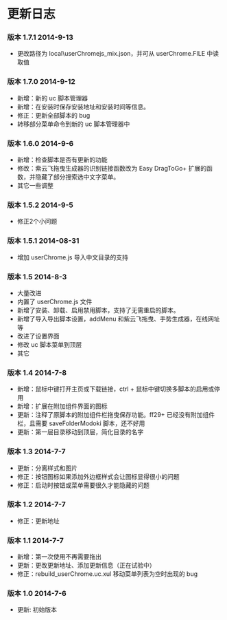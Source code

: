 更新日志
========

### 版本 1.7.1 2014-9-13

* 更改路径为 local\userChromejs_mix.json，并可从 userChrome.FILE 中读取值

### 版本 1.7.0 2014-9-12

* 新增：新的 uc 脚本管理器
* 新增：在安装时保存安装地址和安装时间等信息。
* 修正：更新全部脚本的 bug
* 转移部分菜单命令到新的 uc 脚本管理器中

### 版本 1.6.0 2014-9-6

* 新增：检查脚本是否有更新的功能
* 修改：紫云飞拖曳生成器的识别链接函数改为 Easy DragToGo+ 扩展的函数，并隐藏了部分搜索选中文字菜单。
* 其它一些调整

### 版本 1.5.2 2014-9-5

* 修正2个小问题

### 版本 1.5.1 2014-08-31

* 增加 userChrome.js 导入中文目录的支持

### 版本 1.5 2014-8-3

* 大量改进
* 内置了 userChrome.js 文件
* 新增了安装、卸载、启用禁用脚本，支持了无需重启的脚本。
* 新增了导入导出脚本设置，addMenu 和紫云飞拖曳、手势生成器，在线网址等
* 改进了设置界面
* 修改 uc 脚本菜单到顶层
* 其它

### 版本 1.4 2014-7-8

* 新增：鼠标中键打开主页或下载链接，ctrl + 鼠标中键切换多脚本的启用或停用
* 新增：扩展在附加组件界面的图标
* 更新：注释了原脚本的附加组件栏拖曳保存功能。ff29+ 已经没有附加组件栏，且需要 saveFolderModoki 脚本，还不好用
* 更新：第一层目录移动到顶层，简化目录的名字

### 版本 1.3 2014-7-7

* 更新：分离样式和图片
* 修正：按钮图标如果添加外边框样式会让图标显得很小的问题
* 修正：启动时按钮或菜单需要很久才能隐藏的问题

### 版本 1.2 2014-7-7

* 修正：更新地址

### 版本 1.1 2014-7-7

* 新增：第一次使用不再需要拖出
* 更新：更改更新地址、添加更新信息（正在试验中）
* 修正：rebuild\_userChrome.uc.xul 移动菜单列表为空时出现的 bug

### 版本 1.0 2014-7-6

* 更新: 初始版本